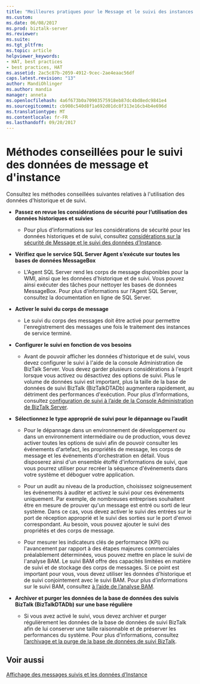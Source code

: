 ```yaml
---
title: "Meilleures pratiques pour le Message et le suivi des instances de données | Documents Microsoft"
ms.custom: 
ms.date: 06/08/2017
ms.prod: biztalk-server
ms.reviewer: 
ms.suite: 
ms.tgt_pltfrm: 
ms.topic: article
helpviewer_keywords:
- HAT, best practices
- best practices, HAT
ms.assetid: 2ac5c87b-2059-4912-9cec-2ae4eaac56df
caps.latest.revision: "13"
author: MandiOhlinger
ms.author: mandia
manager: anneta
ms.openlocfilehash: 4a6f673b0a70903575918eb87dc4bd8edc9841e4
ms.sourcegitcommit: cb908c540d8f1a692d01dc8f313e16cb4b4e696d
ms.translationtype: MT
ms.contentlocale: fr-FR
ms.lasthandoff: 09/20/2017
---
```

# <a name="best-practices-for-message-and-instance-data-tracking"></a>Méthodes conseillées pour le suivi des données de message et d'instance
Consultez les méthodes conseillées suivantes relatives à l'utilisation des données d'historique et de suivi.  
  
-   **Passez en revue les considérations de sécurité pour l’utilisation des données historiques et suivies**  
  
    -   Pour plus d’informations sur les considérations de sécurité pour les données historiques et de suivi, consultez [considérations sur la sécurité de Message et le suivi des données d’Instance](../core/security-considerations-for-message-and-instance-data-tracking.md).  
  
-   **Vérifiez que le service SQL Server Agent s’exécute sur toutes les bases de données MessageBox**  
  
    -   L'Agent SQL Server rend les corps de message disponibles pour la WMI, ainsi que les données d'historique et de suivi. Vous pouvez ainsi exécuter des tâches pour nettoyer les bases de données MessageBox. Pour plus d'informations sur l'Agent SQL Server, consultez la documentation en ligne de SQL Server.  
  
-   **Activer le suivi du corps de message**  
  
    -   Le suivi du corps des messages doit être activé pour permettre l'enregistrement des messages une fois le traitement des instances de service terminé.  
  
-   **Configurer le suivi en fonction de vos besoins**  
  
    -   Avant de pouvoir afficher les données d'historique et de suivi, vous devez configurer le suivi à l'aide de la console Administration de BizTalk Server. Vous devez garder plusieurs considérations à l'esprit lorsque vous activez ou désactivez des options de suivi. Plus le volume de données suivi est important, plus la taille de la base de données de suivi BizTalk (BizTalkDTADb) augmentera rapidement, au détriment des performances d'exécution. Pour plus d’informations, consultez [configuration de suivi à l’aide de la Console Administration de BizTalk Server](http://msdn.microsoft.com/en-us/49b7f9d3-60b5-41bd-ba8b-029253926bef).  
  
-   **Sélectionnez le type approprié de suivi pour le dépannage ou l’audit**  
  
    -   Pour le dépannage dans un environnement de développement ou dans un environnement intermédiaire ou de production, vous devez activer toutes les options de suivi afin de pouvoir consulter les événements d'artefact, les propriétés de message, les corps de message et les événements d'orchestration en détail. Vous disposerez ainsi d'un ensemble étoffé d'informations de suivi, que vous pourrez utiliser pour recréer la séquence d'événements dans votre système et déboguer votre application.  
  
    -   Pour un audit au niveau de la production, choisissez soigneusement les événements à auditer et activez le suivi pour ces événements uniquement. Par exemple, de nombreuses entreprises souhaitent être en mesure de prouver qu'un message est entré ou sorti de leur système. Dans ce cas, vous devez activer le suivi des entrées sur le port de réception approprié et le suivi des sorties sur le port d'envoi correspondant. Au besoin, vous pouvez ajouter le suivi des propriétés et des corps de message.  
  
    -   Pour mesurer les indicateurs clés de performance (KPI) ou l'avancement par rapport à des étapes majeures commerciales préalablement déterminées, vous pouvez mettre en place le suivi de l'analyse BAM. Le suivi BAM offre des capacités limitées en matière de suivi et de stockage des corps de messages. Si ce point est important pour vous, vous devez utiliser les données d'historique et de suivi conjointement avec le suivi BAM. Pour plus d’informations sur le suivi BAM, consultez [à l’aide de l’analyse BAM](../core/using-business-activity-monitoring.md).  
  
-   **Archiver et purger les données de la base de données des suivis BizTalk (BizTalkDTADb) sur une base régulière**  
  
    -   Si vous avez activé le suivi, vous devez archiver et purger régulièrement les données de la base de données de suivi BizTalk afin de lui conserver une taille raisonnable et de préserver les performances du système. Pour plus d’informations, consultez [l’archivage et la purge de la base de données de suivi BizTalk](../core/archiving-and-purging-the-biztalk-tracking-database.md).  
  
## <a name="see-also"></a>Voir aussi  
 [Affichage des messages suivis et les données d’Instance](../core/viewing-tracked-message-and-instance-data.md)